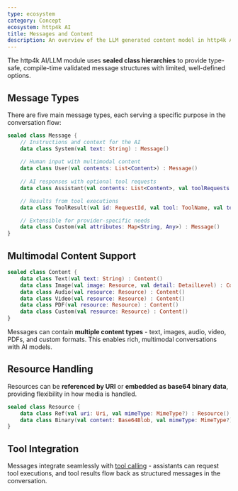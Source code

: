 ```yaml
---
type: ecosystem
category: Concept
ecosystem: http4k AI
title: Messages and Content
description: An overview of the LLM generated content model in http4k AI.
---
```


The http4k AI/LLM module uses **sealed class hierarchies** to provide type-safe, compile-time validated message structures with limited, well-defined options.

## Message Types

There are five main message types, each serving a specific purpose in the conversation flow:

```kotlin
sealed class Message {
    // Instructions and context for the AI
    data class System(val text: String) : Message()
    
    // Human input with multimodal content
    data class User(val contents: List<Content>) : Message() 
    
    // AI responses with optional tool requests
    data class Assistant(val contents: List<Content>, val toolRequests: List<ToolRequest>) : Message()

    // Results from tool executions
    data class ToolResult(val id: RequestId, val tool: ToolName, val text: String) : Message()

    // Extensible for provider-specific needs
    data class Custom(val attributes: Map<String, Any>) : Message()
}
```

## Multimodal Content Support

```kotlin
sealed class Content {
    data class Text(val text: String) : Content()
    data class Image(val image: Resource, val detail: DetailLevel) : Content()
    data class Audio(val resource: Resource) : Content()
    data class Video(val resource: Resource) : Content()
    data class PDF(val resource: Resource) : Content()
    data class Custom(val resource: Resource) : Content()
}
```

Messages can contain **multiple content types** - text, images, audio, video, PDFs, and custom formats. This enables rich, multimodal conversations with AI models.

## Resource Handling

Resources can be **referenced by URI** or **embedded as base64 binary data**, providing flexibility in how media is handled.

```kotlin
sealed class Resource {
    data class Ref(val uri: Uri, val mimeType: MimeType?) : Resource()
    data class Binary(val content: Base64Blob, val mimeType: MimeType?) : Resource()
}
```

## Tool Integration

Messages integrate seamlessly with [tool calling](../tools) - assistants can request tool executions, and tool results flow back as structured messages in the conversation.
